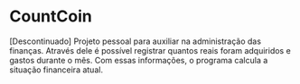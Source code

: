 # CountCoin
 [Descontinuado] Projeto pessoal para auxiliar na administração das finanças. Através dele é possível registrar quantos reais foram adquiridos e gastos durante o mês. Com essas informações, o programa calcula a situação financeira atual.
